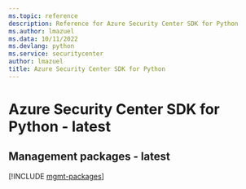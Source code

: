 ```yaml
---
ms.topic: reference
description: Reference for Azure Security Center SDK for Python
ms.author: lmazuel
ms.data: 10/11/2022
ms.devlang: python
ms.service: securitycenter
author: lmazuel
title: Azure Security Center SDK for Python
---
```

# Azure Security Center SDK for Python - latest

## Management packages - latest
[!INCLUDE [mgmt-packages](security-center-mgmt-index.md)]